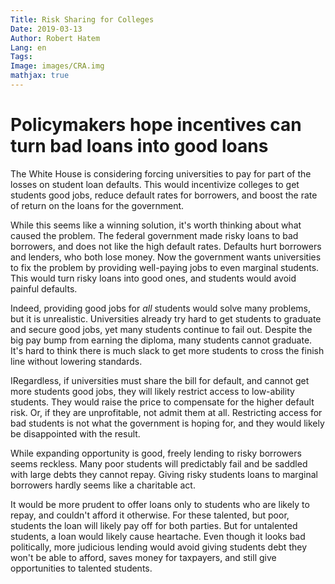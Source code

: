 ```yaml
---
Title: Risk Sharing for Colleges
Date: 2019-03-13
Author: Robert Hatem
Lang: en
Tags:
Image: images/CRA.img
mathjax: true
---
```


# Policymakers hope incentives can turn bad loans into good loans

The White House is considering forcing universities to pay for part of the losses on student loan defaults. This would incentivize colleges to get students good jobs, reduce default rates for borrowers, and boost the rate of return on the loans for the government.

While this seems like a winning solution, it's worth thinking about what caused the problem. The federal government made risky loans to bad borrowers, and does not like the high default rates. Defaults hurt borrowers and lenders, who both lose money. Now the government wants universities to fix the problem by providing well-paying jobs to even marginal students. This would turn risky loans into good ones, and students would avoid painful defaults.

Indeed, providing good jobs for _all_ students would solve many problems, but it is unrealistic. Universities already try hard to get students to graduate and secure good jobs, yet many students continue to fail out. Despite the big pay bump from earning the diploma, many students cannot graduate. It's hard to think there is much slack to get more students to cross the finish line without lowering standards.

IRegardless, if universities must share the bill for default, and cannot get more students good jobs, they will likely restrict access to low-ability students. They would raise the price to compensate for the higher default risk. Or, if they are unprofitable, not admit them at all. Restricting access for bad students is not what the government is hoping for, and they would likely be disappointed with the result.

While expanding opportunity is good, freely lending to risky borrowers seems reckless. Many poor students will predictably fail and be saddled with large debts they cannot repay. Giving risky students loans to marginal borrowers hardly seems like a charitable act.

It would be more prudent to offer loans only to students who are likely to repay, and couldn't afford it otherwise. For these talented, but poor, students the loan will likely pay off for both parties. But for untalented students, a loan would likely cause heartache. Even though it looks bad politically, more judicious lending would avoid giving students debt they won't be able to afford, saves money for taxpayers, and still give opportunities to talented students.
